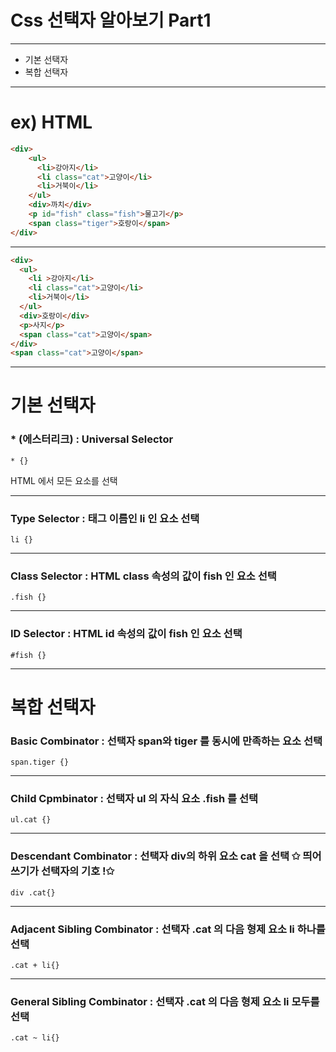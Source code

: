 # Css 선택자 알아보기 Part1
___

* 기본 선택자
* 복합 선택자
___
# ex) HTML
```html
<div>
    <ul>
      <li>강아지</li>
      <li class="cat">고양이</li>
      <li>거북이</li>
    </ul>
    <div>까치</div>
    <p id="fish" class="fish">물고기</p>
    <span class="tiger">호랑이</span>
</div>
```
___
```html
<div>
  <ul>
    <li >강아지</li>
    <li class="cat">고양이</li>
    <li>거북이</li>
  </ul>
  <div>호랑이</div>
  <p>사지</p>
  <span class="cat">고양이</span>
</div>
<span class="cat">고양이</span>
```


___
# 기본 선택자

### * (에스터리크) : Universal Selector

```
* {}
```
HTML 에서 모든 요소를 선택
___
### Type Selector : 태그 이름인 li 인 요소 선택
```
li {}
```
___
### Class Selector : HTML **class 속성의 값이** fish 인 요소 선택
```
.fish {}
```
___
### ID Selector : HTML id 속성의 값이 fish 인 요소 선택 
```
#fish {}
```
___
# 복합 선택자

### Basic Combinator : 선택자 span와 tiger 를 동시에 만족하는 요소 선택
```
span.tiger {}
```
___
### Child Cpmbinator : 선택자 ul 의 자식 요소 .fish 를 선택 

```
ul.cat {}
```
___
### Descendant Combinator : 선택자 div의 하위 요소 cat 을 선택 ✩ 띄어쓰기가 선택자의 기호 !✩
```
div .cat{}
```
___
### Adjacent Sibling Combinator : 선택자 .cat 의 다음 형제 요소 li 하나를 선택
```
.cat + li{}
```
___
### General Sibling Combinator : 선택자 .cat 의 다음 형제 요소 li 모두를 선택
```
.cat ~ li{}
```
